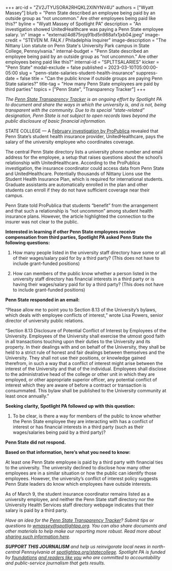 +++
arc-id = "ZV2JTYUSORA2RHQKL2XINYNV4U"
authors = ["Wyatt Massey"]
blurb = "Penn State described an employee being paid by an outside group as “not uncommon.” Are other employees being paid like this?"
byline = "Wyatt Massey of Spotlight PA"
description = "An investigation showed UnitedHealthcare was paying a Penn State employee salary. \n"
image = "external/4d875njq91bd5n988afx1jxb04.jpeg"
image-credit = "STEVEN M. FALK / Philadelphia Inquirer"
image-description = "The Nittany Lion statute on Penn State's University Park campus in State College, Pennsylvania."
internal-budget = "Penn State described an employee being paid by an outside group as “not uncommon.” Are other employees being paid like this?"
internal-id = "SPLTTSALARIES"
kicker = "Penn State"
modal-exclude = false
published = 2023-03-10T05:00:00-05:00
slug = "penn-state-salaries-student-health-insurance"
suppress-date = false
title = "Can the public know if outside groups are paying Penn State salaries?"
title-tag = "How many Penn State employees are paid by third parties"
topics = ["Penn State", "Transparency Tracker"]
+++

<i>The </i><a href="https://www.spotlightpa.org/statecollege/transparency-tracker"><i>Penn State Transparency Tracker</i></a><i> is an ongoing effort by Spotlight PA to document and share the ways in which the university is, and is not, being transparent with the community. Due to its special “state-related” designation, Penn State is not subject to open records laws beyond the public disclosure of basic financial information.</i>

STATE COLLEGE — A <a href="https://www.propublica.org/article/unitedhealth-healthcare-insurance-denial-ulcerative-colitis">February investigation by ProPublica</a> revealed that Penn State’s student health insurance provider, UnitedHealthcare, pays the salary of the university employee who coordinates coverage.

The central Penn State directory lists a university phone number and email address for the employee, a setup that raises questions about the school’s relationship with UnitedHealthcare. According to the ProPublica investigation, the insurance coordinator could access data from Penn State and UnitedHealthcare. Potentially thousands of Nittany Lions use the Student Health Insurance Plan, which is required for international students. Graduate assistants are automatically enrolled in the plan and other students can enroll if they do not have sufficient coverage near their campus.

Penn State told ProPublica that students “benefit” from the arrangement and that such a relationship is “not uncommon” among student health insurance plans. However, the article highlighted the connection to the insurer was not clear to the public.

<script src="https://www.spotlightpa.org/embed.js" async></script><div data-spl-embed-version="1" data-spl-src="https://www.spotlightpa.org/embeds/newsletter/?cta=Sign%20up%20for%20our%20new%20regional%20newsletter%2C%20%3Cb%3ETalk%20of%20the%20Town%3C%2Fb%3E%2C%20and%20get%20all%20the%20news%20and%20notes%20from%20State%20College%20and%20north-central%20PA.&button=Sign%20Up%20Now&preselect=state_college&eyebrow=DON'T%20MISS%20A%20BEAT"></div>

<b>Interested in learning if other Penn State employees receive compensation from third parties, Spotlight PA asked Penn State the following questions:</b>

1. How many people listed in the university staff directory have some or all of their wages/salary paid for by a third party? (This does not have to include grant-funded positions)

2. How can members of the public know whether a person listed in the university staff directory has financial interests in a third party or is having their wages/salary paid for by a third party? (This does not have to include grant-funded positions)

<b>Penn State responded in an email:</b>

“Please allow me to point you to Section 8.13 of the University’s bylaws, which deals with employee conflicts of interest,” wrote Lisa Powers, senior director of university public relations.

“Section 8.13 Disclosure of Potential Conflict of Interest by Employees of the University. Employees of the University shall exercise the utmost good faith in all transactions touching upon their duties to the University and its property. In their dealings with and on behalf of the University, they shall be held to a strict rule of honest and fair dealings between themselves and the University. They shall not use their positions, or knowledge gained therefrom, in such a way that a conflict of interest might arise between the interest of the University and that of the individual. Employees shall disclose to the administrative head of the college or other unit in which they are employed, or other appropriate superior officer, any potential conflict of interest which they are aware of before a contract or transaction is consummated. This bylaw shall be published to the University community at least once annually.”

<script src="https://www.spotlightpa.org/embed.js" async></script><div data-spl-embed-version="1" data-spl-src="https://www.spotlightpa.org/embeds/donate/"></div>

<b>Seeking clarity, Spotlight PA followed up with this question:</b>

1. To be clear, is there a way for members of the public to know whether the Penn State employee they are interacting with has a conflict of interest or has financial interests in a third party (such as their wages/salaries being paid by a third party)?

<b>Penn State did not respond.</b>

<b>Based on that information, here’s what you need to know:</b>

At least one Penn State employee is paid by a third party with financial ties to the university. The university declined to disclose how many other employees are in a similar situation or how the public can identify those employees. However, the university’s conflict of interest policy suggests Penn State leaders do know which employees have outside interests.

As of March 9, the student insurance coordinator remains listed as a university employee, and neither the Penn State staff directory nor the University Health Services staff directory webpage indicates that their salary is paid by a third party.

<script src="https://www.spotlightpa.org/embed.js" async></script><div data-spl-embed-version="1" data-spl-src="https://www.spotlightpa.org/embeds/tips/?tip_text=Do%20you%20have%20a%20tip%20about%20Penn%20State%3F%20We%20want%20to%20hear%20from%20you."></div>

<i>Have an idea for the </i><a href="https://www.spotlightpa.org/statecollege/transparency-tracker"><i>Penn State Transparency Tracker</i></a><i>? Submit tips or questions to </i><a href="mailto:wmassey@spotlightpa.org"><i>wmassey@spotlightpa.org</i></a><i>. You can also share documents and other materials to help make our reporting more robust. Read more about </i><a href="https://www.spotlightpa.org/statecollege/transparency-tracker"><i>sharing such information here</i></a><i>.</i>

<i><b>SUPPORT THIS JOURNALISM</b></i><i> and help us reinvigorate local news in north-central Pennsylvania at </i><a href="/donate?campaign=701Dn000000Ygq1IAC&utm_source=www.spotlightpa.org&utm_medium=statecollege:section&utm_campaign=statecollege:main"><i>spotlightpa.org/statecollege</i></a><i>. Spotlight PA is funded by </i><a href="https://www.spotlightpa.org/support"><i>foundations</i></a><i> </i><a href="https://www.spotlightpa.org/support"><i>and readers like you</i></a><i> who are committed to accountability and public-service journalism that gets results.</i>
